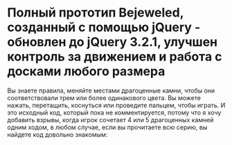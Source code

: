 # Полный прототип Bejeweled, созданный с помощью jQuery - обновлен до jQuery 3.2.1, улучшен контроль за движением и работа с досками любого размера

Вы знаете правила, меняйте местами драгоценные камни, чтобы они соответствовали трем или более одинакового цвета. Вы можете нажать, перетащить, коснуться или проведите пальцем, чтобы играть. И это исходный код, который пока не комментируется, потому что я хочу добавить взрывы, когда игрок сочетает 4 или 5 драгоценных камней одним ходом, в любом случае, если вы прочитаете всю серию, вы найдете код довольно знакомым:



